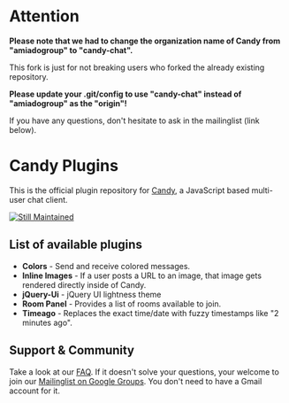 Attention
=========
**Please note that we had to change the organization name of Candy from "amiadogroup" to "candy-chat".**

This fork is just for not breaking users who forked the already existing repository.

**Please update your .git/config to use "candy-chat" instead of "amiadogroup" as the "origin"!**

If you have any questions, don't hesitate to ask in the mailinglist (link below).

# Candy Plugins

This is the official plugin repository for [Candy](http://amiadogroup.github.com/candy), a JavaScript based multi-user chat client.

[![Still Maintained](http://stillmaintained.com/amiadogroup/candy-plugins.png)](http://stillmaintained.com/amiadogroup/candy-plugins)

## List of available plugins
* __Colors__ - Send and receive colored messages.
* __Inline Images__ - If a user posts a URL to an image, that image gets rendered directly inside of Candy.
* __jQuery-Ui__ - jQuery UI lightness theme
* __Room Panel__ - Provides a list of rooms available to join.
* __Timeago__ - Replaces the exact time/date with fuzzy timestamps like "2 minutes ago".

Support & Community
-------------------
Take a look at our [FAQ](https://github.com/amiadogroup/candy/wiki/Frequently-Asked-Questions). If it doesn't solve your questions, your welcome to join our [Mailinglist on Google Groups](http://groups.google.com/group/candy-chat).
You don't need to have a Gmail account for it. 